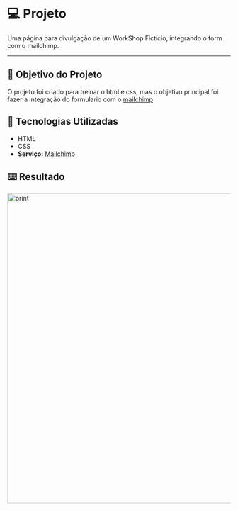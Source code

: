 # :computer: Projeto

Uma página para divulgação de um WorkShop Fictício, integrando o form com o mailchimp.

---

## :dart: Objetivo do Projeto

O projeto foi criado para treinar o html e css, mas o objetivo principal foi fazer a integração do formulario com o [mailchimp](https://mailchimp.com/)

## :rocket: Tecnologias Utilizadas

* HTML
* CSS
* **Serviço:** [Mailchimp](https://mailchimp.com/)

## :keyboard: Resultado
<img src="https://raw.githubusercontent.com/devsp011/pagina-de-captura/master/images/print.png" alt="print" width="700"/>





